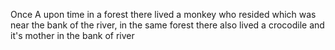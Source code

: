 Once A upon time in a forest there lived a monkey who resided which was near the bank of the river, in  the same forest there also lived a crocodile and it's mother in the bank of river